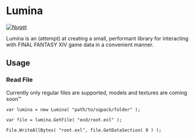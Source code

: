# Lumina

[![Nuget](https://img.shields.io/nuget/v/Lumina)](https://www.nuget.org/packages/Lumina/)

Lumina is an (attempt) at creating a small, performant library for interacting with FINAL FANTASY XIV game data in a convenient manner.

## Usage

### Read File

Currently only regular files are supported, models and textures are coming soon™

    var lumina = new Lumina( "path/to/sqpack/folder" );

    var file = lumina.GetFile( "exd/root.exl" );

    File.WriteAllBytes( "root.exl", file.GetDataSection( 0 ) );
